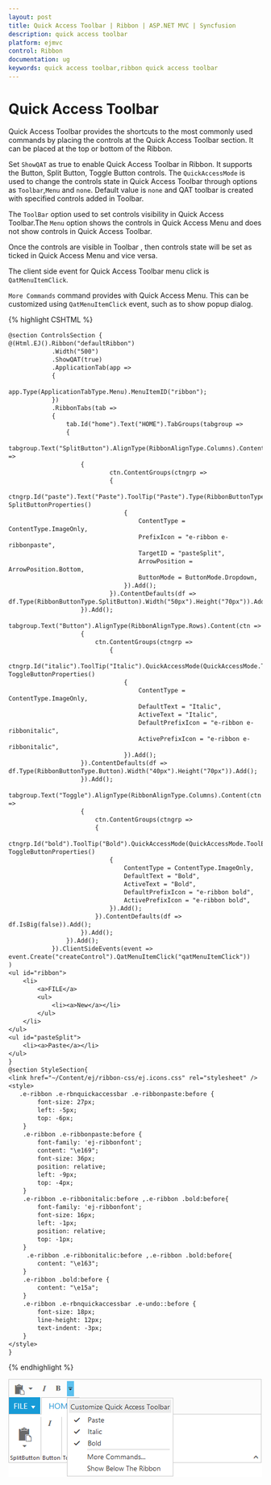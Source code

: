 ```yaml
---
layout: post
title: Quick Access Toolbar | Ribbon | ASP.NET MVC | Syncfusion
description: quick access toolbar
platform: ejmvc
control: Ribbon
documentation: ug
keywords: quick access toolbar,ribbon quick access toolbar
---
```


# Quick Access Toolbar

Quick Access Toolbar provides the shortcuts to the most commonly used commands by placing the controls at the Quick Access Toolbar section. It can be placed at the top or bottom of the Ribbon.

Set `ShowQAT` as true to enable Quick Access Toolbar in Ribbon. It supports the Button, Split Button, Toggle Button controls. The `QuickAccessMode` is used to change the controls state in Quick Access Toolbar through options as `Toolbar`,`Menu` and `none`. Default value is `none` and QAT toolbar is created with specified controls added in Toolbar.

The `ToolBar` option used to set controls visibility in Quick Access Toolbar.The `Menu` option shows the controls in Quick Access Menu and does not show controls in Quick Access Toolbar.

Once the controls are visible in Toolbar , then controls state will be set as ticked in Quick Access Menu and vice versa.

The client side event for Quick Access Toolbar menu click is ` QatMenuItemClick`.

`More Commands` command provides with Quick Access Menu. This can be customized using `QatMenuItemClick` event, such as to show popup dialog. 

{% highlight CSHTML %}

    @section ControlsSection {
    @(Html.EJ().Ribbon("defaultRibbon")
                .Width("500")
                .ShowQAT(true)
                .ApplicationTab(app =>
                {
                    app.Type(ApplicationTabType.Menu).MenuItemID("ribbon");
                })
                .RibbonTabs(tab =>
                {
                    tab.Id("home").Text("HOME").TabGroups(tabgroup =>
                    {
                        tabgroup.Text("SplitButton").AlignType(RibbonAlignType.Columns).Content(ctn =>
                        {
                                ctn.ContentGroups(ctngrp =>
                                {
                                    ctngrp.Id("paste").Text("Paste").ToolTip("Paste").Type(RibbonButtonType.SplitButton).QuickAccessMode(QuickAccessMode.ToolBar).SplitButtonSettings(new SplitButtonProperties()
                                    {
                                        ContentType = ContentType.ImageOnly,
                                        PrefixIcon = "e-ribbon e-ribbonpaste",
                                        TargetID = "pasteSplit",
                                        ArrowPosition = ArrowPosition.Bottom,
                                        ButtonMode = ButtonMode.Dropdown,
                                    }).Add();
                                }).ContentDefaults(df => df.Type(RibbonButtonType.SplitButton).Width("50px").Height("70px")).Add();                            
                        }).Add();
                        tabgroup.Text("Button").AlignType(RibbonAlignType.Rows).Content(ctn =>
                        {
                            ctn.ContentGroups(ctngrp =>
                                {
                                    ctngrp.Id("italic").ToolTip("Italic").QuickAccessMode(QuickAccessMode.ToolBar).Type(RibbonButtonType.ToggleButton).ToggleButtonSettings(new ToggleButtonProperties()
                                    {
                                        ContentType = ContentType.ImageOnly,
                                        DefaultText = "Italic",
                                        ActiveText = "Italic",
                                        DefaultPrefixIcon = "e-ribbon e-ribbonitalic",
                                        ActivePrefixIcon = "e-ribbon e-ribbonitalic",                                        
                                    }).Add();
                        }).ContentDefaults(df => df.Type(RibbonButtonType.Button).Width("40px").Height("70px")).Add();
                        }).Add();
                        tabgroup.Text("Toggle").AlignType(RibbonAlignType.Columns).Content(ctn =>
                        {
                            ctn.ContentGroups(ctngrp =>
                            {
                                ctngrp.Id("bold").ToolTip("Bold").QuickAccessMode(QuickAccessMode.ToolBar).Type(RibbonButtonType.ToggleButton).ToggleButtonSettings(new ToggleButtonProperties()
                                {
                                    ContentType = ContentType.ImageOnly,
                                    DefaultText = "Bold",
                                    ActiveText = "Bold",
                                    DefaultPrefixIcon = "e-ribbon bold",
                                    ActivePrefixIcon = "e-ribbon bold",
                                }).Add();
                            }).ContentDefaults(df => df.IsBig(false)).Add();                                                
                        }).Add();
                    }).Add();
                }).ClientSideEvents(event => event.Create("createControl").QatMenuItemClick("qatMenuItemClick"))
    )
    <ul id="ribbon">
        <li>
            <a>FILE</a>
            <ul>
                <li><a>New</a></li>
            </ul>
        </li>
    </ul>
    <ul id="pasteSplit">
        <li><a>Paste</a></li>
    </ul>
    }
    @section StyleSection{
    <link href="~/Content/ej/ribbon-css/ej.icons.css" rel="stylesheet" />
    <style>
       .e-ribbon .e-rbnquickaccessbar .e-ribbonpaste:before {
            font-size: 27px;
            left: -5px;
            top: -6px;
        }
        .e-ribbon .e-ribbonpaste:before {
            font-family: 'ej-ribbonfont';
            content: "\e169";
            font-size: 36px;
            position: relative;
            left: -9px;
            top: -4px;
        }
        .e-ribbon .e-ribbonitalic:before ,.e-ribbon .bold:before{
            font-family: 'ej-ribbonfont';
            font-size: 16px;
            left: -1px;
            position: relative;
            top: -1px;
        }
         .e-ribbon .e-ribbonitalic:before ,.e-ribbon .bold:before{
            content: "\e163";
        }
        .e-ribbon .bold:before {
            content: "\e15a";
        }
        .e-ribbon .e-rbnquickaccessbar .e-undo::before {
            font-size: 18px;
            line-height: 12px;
            text-indent: -3px;
        }    
    </style>
    }

{% endhighlight %}

![](Quick-Access-Toolbar_images/Quick-Access-Toolbar_img1.png)

